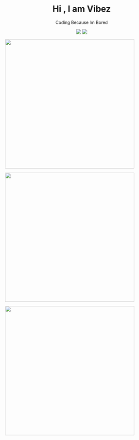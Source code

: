 
<h1 align='center'>
  Hi , I am  Vibez
</h1>
<p align='center'>
 Coding Because Im Bored
</p>

 <p align='center'>
    <img src="https://img.shields.io/badge/Python-FFD43B?style=for-the-badge&logo=python&logoColor=blue" />
    <img src="https://img.shields.io/badge/JavaScript-323330?style=for-the-badge&logo=javascript&logoColor=F7DF" />
</p>


<a href="https://discord.com/users/706535111914684508"><img align="center" width="425" src="https://lanyard.cnrad.dev/api/706535111914684508?imgStyle=square&gradient=e9d6d5-e9d6d5-f3b1b4-ffffff&bg=0d1117"></a>

<a href="https://open.spotify.com/user/22kxux94xqwyf9kcbz48nq6qo?si=6962aa5c8435476f"><img align="center" width="425" src="https://spotify-recently-played-readme.vercel.app/api?user=22kxux94xqwyf9kcbz48nq6qo"></a>

<a href="https://freerobuxreal69.vercel.app/api/top-langs/?username=paydash&show_icons=true&count_private=true&theme=react&hide_border=true&bg_color=0D1117&layout=compact"><img align="center" width="425" src="https://freerobuxreal69.vercel.app/api/top-langs/?username=paydash&show_icons=true&count_private=true&theme=react&hide_border=true&bg_color=0D1117&layout=compact"></a>
